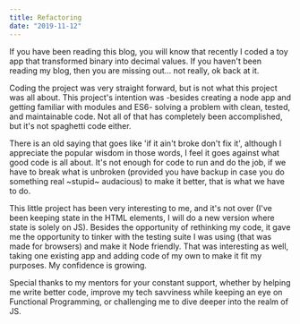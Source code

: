 ```yaml
---
title: Refactoring
date: "2019-11-12"
---
```


If you have been reading this blog, you will know that recently I coded a toy app that transformed binary into decimal values. If you haven't been reading my blog, then you are missing out... not really, ok back at it.

Coding the project was very straight forward, but is not what this project was all about. This project's intention was -besides creating a node app and getting familiar with modules and ES6- solving a problem with clean, tested, and maintainable code. Not all of that has completely been accomplished, but it's not spaghetti code either.

There is an old saying that goes like 'if it ain't broke don't fix it', although I appreciate the popular wisdom in those words, I feel it goes against what good code is all about. It's not enough for code to run and do the job, if we have to break what is unbroken (provided you have backup in case you do something real ~stupid~ audacious) to make it better, that is what we have to do.

This little project has been very interesting to me, and it's not over (I've been keeping state in the HTML elements, I will do a new version where state is solely on JS). Besides the opportunity of rethinking my code, it gave me the opportunity to tinker with the testing suite I was using (that was made for browsers) and make it Node friendly. That was interesting as well, taking one existing app and adding code of my own to make it fit my purposes. My confidence is growing.

Special thanks to my mentors for your constant support, whether by helping me write better code, improve my tech savviness while keeping an eye on Functional Programming, or challenging me to dive deeper into the realm of JS.
